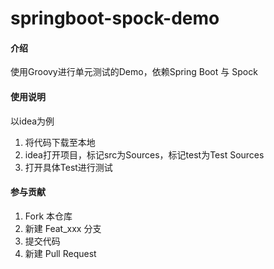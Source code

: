 # springboot-spock-demo

#### 介绍
使用Groovy进行单元测试的Demo，依赖Spring Boot 与 Spock

#### 使用说明
以idea为例
1.  将代码下载至本地
2.  idea打开项目，标记src为Sources，标记test为Test Sources
3.  打开具体Test进行测试

#### 参与贡献

1.  Fork 本仓库
2.  新建 Feat_xxx 分支
3.  提交代码
4.  新建 Pull Request